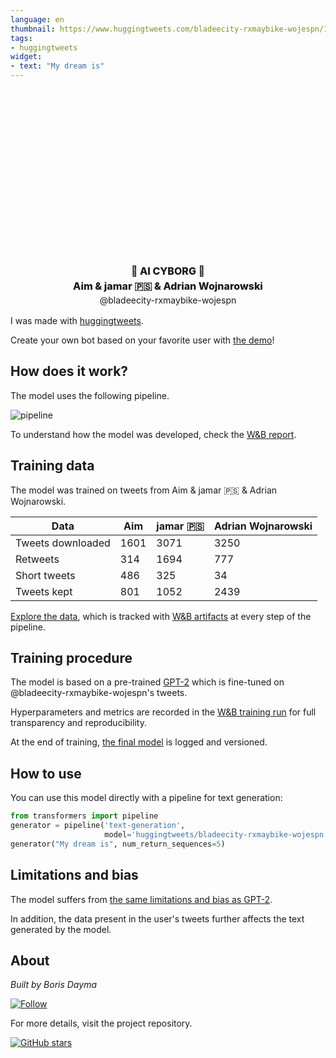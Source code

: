 ```yaml
---
language: en
thumbnail: https://www.huggingtweets.com/bladeecity-rxmaybike-wojespn/1624998722915/predictions.png
tags:
- huggingtweets
widget:
- text: "My dream is"
---
```


<div class="inline-flex flex-col" style="line-height: 1.5;">
    <div class="flex">
        <div
			style="display:inherit; margin-left: 4px; margin-right: 4px; width: 92px; height:92px; border-radius: 50%; background-size: cover; background-image: url(&#39;https://pbs.twimg.com/profile_images/1406669132527976453/Sv0lEtmk_400x400.jpg&#39;)">
        </div>
        <div
            style="display:inherit; margin-left: 4px; margin-right: 4px; width: 92px; height:92px; border-radius: 50%; background-size: cover; background-image: url(&#39;https://pbs.twimg.com/profile_images/1409559937445990403/9bkJBvX9_400x400.jpg&#39;)">
        </div>
        <div
            style="display:inherit; margin-left: 4px; margin-right: 4px; width: 92px; height:92px; border-radius: 50%; background-size: cover; background-image: url(&#39;https://pbs.twimg.com/profile_images/1264902234703265794/lC3YnIYF_400x400.jpg&#39;)">
        </div>
    </div>
    <div style="text-align: center; margin-top: 3px; font-size: 16px; font-weight: 800">🤖 AI CYBORG 🤖</div>
    <div style="text-align: center; font-size: 16px; font-weight: 800">Aim & jamar 🇵🇸 & Adrian Wojnarowski</div>
    <div style="text-align: center; font-size: 14px;">@bladeecity-rxmaybike-wojespn</div>
</div>

I was made with [huggingtweets](https://github.com/borisdayma/huggingtweets).

Create your own bot based on your favorite user with [the demo](https://colab.research.google.com/github/borisdayma/huggingtweets/blob/master/huggingtweets-demo.ipynb)!

## How does it work?

The model uses the following pipeline.

![pipeline](https://github.com/borisdayma/huggingtweets/blob/master/img/pipeline.png?raw=true)

To understand how the model was developed, check the [W&B report](https://wandb.ai/wandb/huggingtweets/reports/HuggingTweets-Train-a-Model-to-Generate-Tweets--VmlldzoxMTY5MjI).

## Training data

The model was trained on tweets from Aim & jamar 🇵🇸 & Adrian Wojnarowski.

| Data | Aim | jamar 🇵🇸 | Adrian Wojnarowski |
| --- | --- | --- | --- |
| Tweets downloaded | 1601 | 3071 | 3250 |
| Retweets | 314 | 1694 | 777 |
| Short tweets | 486 | 325 | 34 |
| Tweets kept | 801 | 1052 | 2439 |

[Explore the data](https://wandb.ai/wandb/huggingtweets/runs/2h7w61mh/artifacts), which is tracked with [W&B artifacts](https://docs.wandb.com/artifacts) at every step of the pipeline.

## Training procedure

The model is based on a pre-trained [GPT-2](https://huggingface.co/gpt2) which is fine-tuned on @bladeecity-rxmaybike-wojespn's tweets.

Hyperparameters and metrics are recorded in the [W&B training run](https://wandb.ai/wandb/huggingtweets/runs/3mkjmebf) for full transparency and reproducibility.

At the end of training, [the final model](https://wandb.ai/wandb/huggingtweets/runs/3mkjmebf/artifacts) is logged and versioned.

## How to use

You can use this model directly with a pipeline for text generation:

```python
from transformers import pipeline
generator = pipeline('text-generation',
                     model='huggingtweets/bladeecity-rxmaybike-wojespn')
generator("My dream is", num_return_sequences=5)
```

## Limitations and bias

The model suffers from [the same limitations and bias as GPT-2](https://huggingface.co/gpt2#limitations-and-bias).

In addition, the data present in the user's tweets further affects the text generated by the model.

## About

*Built by Boris Dayma*

[![Follow](https://img.shields.io/twitter/follow/borisdayma?style=social)](https://twitter.com/intent/follow?screen_name=borisdayma)

For more details, visit the project repository.

[![GitHub stars](https://img.shields.io/github/stars/borisdayma/huggingtweets?style=social)](https://github.com/borisdayma/huggingtweets)

